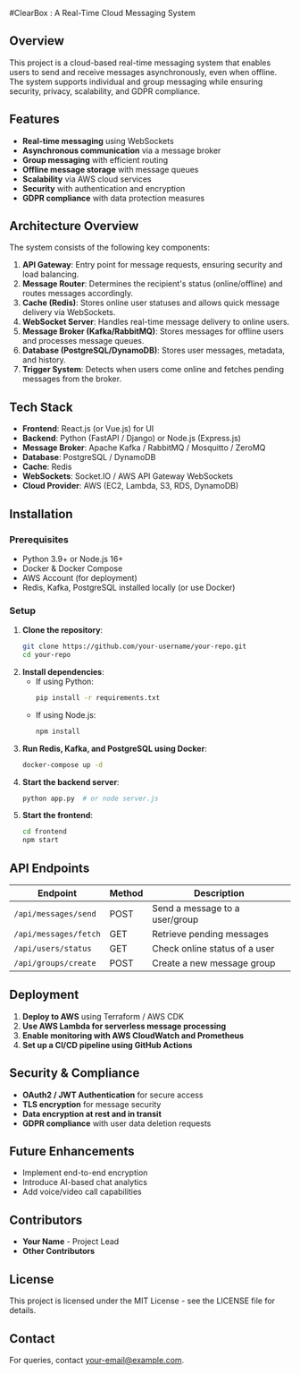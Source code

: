 #ClearBox : A Real-Time Cloud Messaging System

## Overview
This project is a cloud-based real-time messaging system that enables users to send and receive messages asynchronously, even when offline. The system supports individual and group messaging while ensuring security, privacy, scalability, and GDPR compliance.

## Features
- **Real-time messaging** using WebSockets
- **Asynchronous communication** via a message broker
- **Group messaging** with efficient routing
- **Offline message storage** with message queues
- **Scalability** via AWS cloud services
- **Security** with authentication and encryption
- **GDPR compliance** with data protection measures

## Architecture Overview
The system consists of the following key components:

1. **API Gateway**: Entry point for message requests, ensuring security and load balancing.
2. **Message Router**: Determines the recipient's status (online/offline) and routes messages accordingly.
3. **Cache (Redis)**: Stores online user statuses and allows quick message delivery via WebSockets.
4. **WebSocket Server**: Handles real-time message delivery to online users.
5. **Message Broker (Kafka/RabbitMQ)**: Stores messages for offline users and processes message queues.
6. **Database (PostgreSQL/DynamoDB)**: Stores user messages, metadata, and history.
7. **Trigger System**: Detects when users come online and fetches pending messages from the broker.

## Tech Stack
- **Frontend**: React.js (or Vue.js) for UI
- **Backend**: Python (FastAPI / Django) or Node.js (Express.js)
- **Message Broker**: Apache Kafka / RabbitMQ / Mosquitto / ZeroMQ
- **Database**: PostgreSQL / DynamoDB
- **Cache**: Redis
- **WebSockets**: Socket.IO / AWS API Gateway WebSockets
- **Cloud Provider**: AWS (EC2, Lambda, S3, RDS, DynamoDB)

## Installation
### Prerequisites
- Python 3.9+ or Node.js 16+
- Docker & Docker Compose
- AWS Account (for deployment)
- Redis, Kafka, PostgreSQL installed locally (or use Docker)

### Setup
1. **Clone the repository**:
   ```sh
   git clone https://github.com/your-username/your-repo.git
   cd your-repo
   ```
2. **Install dependencies**:
   - If using Python:
     ```sh
     pip install -r requirements.txt
     ```
   - If using Node.js:
     ```sh
     npm install
     ```
3. **Run Redis, Kafka, and PostgreSQL using Docker**:
   ```sh
   docker-compose up -d
   ```
4. **Start the backend server**:
   ```sh
   python app.py  # or node server.js
   ```
5. **Start the frontend**:
   ```sh
   cd frontend
   npm start
   ```

## API Endpoints
| Endpoint               | Method | Description                         |
|------------------------|--------|-------------------------------------|
| `/api/messages/send`   | POST   | Send a message to a user/group     |
| `/api/messages/fetch`  | GET    | Retrieve pending messages          |
| `/api/users/status`    | GET    | Check online status of a user      |
| `/api/groups/create`   | POST   | Create a new message group         |

## Deployment
1. **Deploy to AWS** using Terraform / AWS CDK
2. **Use AWS Lambda for serverless message processing**
3. **Enable monitoring with AWS CloudWatch and Prometheus**
4. **Set up a CI/CD pipeline using GitHub Actions**

## Security & Compliance
- **OAuth2 / JWT Authentication** for secure access
- **TLS encryption** for message security
- **Data encryption at rest and in transit**
- **GDPR compliance** with user data deletion requests

## Future Enhancements
- Implement end-to-end encryption
- Introduce AI-based chat analytics
- Add voice/video call capabilities

## Contributors
- **Your Name** - Project Lead
- **Other Contributors**

## License
This project is licensed under the MIT License - see the LICENSE file for details.

## Contact
For queries, contact [your-email@example.com](mailto:your-email@example.com).

